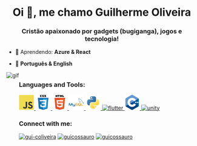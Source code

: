 <h1 align="center">Oi 👋, me chamo Guilherme Oliveira</h1>
<h3 align="center">Cristão apaixonado por gadgets (bugiganga), jogos e tecnologia!</h3>

- 🌱 Aprendendo: **Azure & React**

- 💬 **Português & English**

<div style="display: inline-block;">
    <h3 align="left">Languages and Tools:</h3>
    <p align="left"> 
        <a href="https://developer.mozilla.org/en-US/docs/Web/JavaScript" target="_blank" rel="noreferrer"> <img src="https://raw.githubusercontent.com/devicons/devicon/master/icons/javascript/javascript-original.svg" alt="javascript" width="40" height="40"/> </a> 
        <a href="https://www.w3schools.com/css/" target="_blank" rel="noreferrer"> <img src="https://raw.githubusercontent.com/devicons/devicon/master/icons/css3/css3-original-wordmark.svg" alt="css3" width="40" height="40"/> </a>
        <a href="https://www.w3.org/html/" target="_blank" rel="noreferrer"> <img src="https://raw.githubusercontent.com/devicons/devicon/master/icons/html5/html5-original-wordmark.svg" alt="html5" width="40" height="40"/> </a>
        <a href="https://www.mysql.com/" target="_blank" rel="noreferrer"> <img src="https://raw.githubusercontent.com/devicons/devicon/master/icons/mysql/mysql-original-wordmark.svg" alt="mysql" width="40" height="40"/> </a>
        <a href="https://www.python.org" target="_blank" rel="noreferrer"> <img src="https://raw.githubusercontent.com/devicons/devicon/master/icons/python/python-original.svg" alt="python" width="40" height="40"/> </a>
        <a href="https://flutter.dev" target="_blank" rel="noreferrer"> <img src="https://www.vectorlogo.zone/logos/flutterio/flutterio-icon.svg" alt="flutter" width="40" height="40"/> </a>
        <a href="https://www.w3schools.com/cpp/" target="_blank" rel="noreferrer"> <img src="https://raw.githubusercontent.com/devicons/devicon/master/icons/cplusplus/cplusplus-original.svg" alt="cplusplus" width="40" height="40"/> </a>
        <a href="https://unity.com/" target="_blank" rel="noreferrer"> <img src="https://www.vectorlogo.zone/logos/unity3d/unity3d-icon.svg" alt="unity" width="40" height="40"/> </a> 
    </p>

  <h3 align="left">Connect with me:</h3>
  <p align="left">
      <a href="https://linkedin.com/in/gui-coliveira" target="_blank"><img src="https://raw.githubusercontent.com/rahuldkjain/github-profile-readme-generator/master/src/images/icons/Social/linked-in-alt.svg" alt="gui-coliveira" height="30" width="40" /></a>
      <a href="https://instagram.com/guicossauro" target="_blank"><img src="https://raw.githubusercontent.com/rahuldkjain/github-profile-readme-generator/master/src/images/icons/Social/instagram.svg" alt="guicossauro" height="30" width="40" /></a>
      <a href="https://twitter.com/guicossauro" target="_blank"><img src="https://raw.githubusercontent.com/rahuldkjain/github-profile-readme-generator/master/src/images/icons/Social/twitter.svg" alt="guicossauro" height="30" width="40" /></a>
  </p>
</div>

<img src="https://media.tenor.com/6TdEhZ0g3WQAAAAd/dog-doggo.gif" alt="gif" align="left" style="max-width: 40%; height: auto;">
